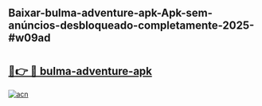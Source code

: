 ## Baixar-bulma-adventure-apk-Apk-sem-anúncios-desbloqueado-completamente-2025-#w09ad

# <h2><a href="https://ainizakaria.my?title=bulma-adventure-apk&ref=22M">🔗👉 🔴 bulma-adventure-apk</a></h2>

[![acn](https://github.com/user-attachments/assets/0f9c940e-d8b0-45ae-aac7-cd30a18b3e1c)](https://ainizakaria.my?title=bulma-adventure-apk&ref=22M)

